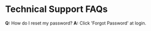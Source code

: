 # Technical Support FAQs

**Q:** How do I reset my password?
**A:** Click 'Forgot Password' at login.
